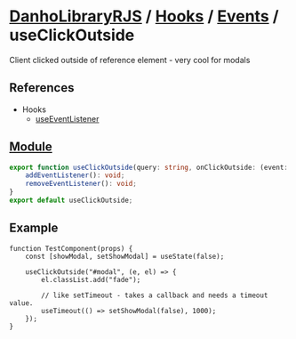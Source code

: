 # [DanhoLibraryRJS](../../index.md) / [Hooks](../index.md) / [Events](./index.md) / useClickOutside
Client clicked outside of reference element - very cool for modals

## References
* Hooks
    * [useEventListener](./useEventListener.md)

## [Module](../../../src/hooks/events/useClickOutside.ts)
```ts
export function useClickOutside(query: string, onClickOutside: (event: MouseEvent, element: HTMLElement)): {
    addEventListener(): void;
    removeEventListener(): void;
}
export default useClickOutside;
```

## Example
```tsx
function TestComponent(props) {
    const [showModal, setShowModal] = useState(false);
    
    useClickOutside("#modal", (e, el) => {
        el.classList.add("fade");

        // like setTimeout - takes a callback and needs a timeout value.
        useTimeout(() => setShowModal(false), 1000);
    });
}
```
